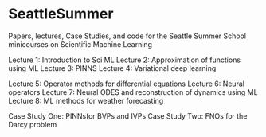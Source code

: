 # SeattleSummer

Papers, lectures, Case Studies, and code for the Seattle Summer School minicourses on Scientific Machine Learning

Lecture 1: Introduction to Sci ML
Lecture 2: Approximation of functions using ML
Lecture 3: PINNS
Lecture 4: Variational deep learning

Lecture 5: Operator methods for differential equations
Lecture 6: Neural operators
Lecture 7: Neural ODES and reconstruction of dynamics using ML
Lecture 8: ML methods for weather forecasting

Case Study One: PINNsfor BVPs and IVPs
Case Study Two: FNOs for the Darcy problem
